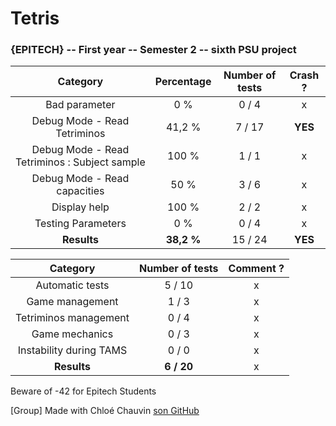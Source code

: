 # Tetris
### {EPITECH} -- First year -- Semester 2 -- sixth PSU project

|                    Category                   | Percentage | Number of tests | Crash ? |
|:---------------------------------------------:|:----------:|:---------------:|:-------:|
|                 Bad parameter                 |     0 %    |      0 / 4      |    x    |
|          Debug Mode - Read Tetriminos         |   41,2 %   |      7 / 17     | **YES** |
| Debug Mode - Read Tetriminos : Subject sample |    100 %   |      1 / 1      |    x    |
|          Debug Mode - Read capacities         |    50 %    |      3 / 6      |    x    |
|                  Display help                 |    100 %   |      2 / 2      |    x    |
|               Testing Parameters              |     0 %    |      0 / 4      |    x    |
|                  **Results**                  | **38,2 %** |     15 / 24     | **YES** |

|         Category        | Number of tests | Comment ? |
|:-----------------------:|:---------------:|:---------:|
|     Automatic tests     |      5 / 10     |     x     |
|     Game management     |      1 / 3      |     x     |
|  Tetriminos management  |      0 / 4      |     x     |
|      Game mechanics     |      0 / 3      |     x     |
| Instability during TAMS |      0 / 0      |     x     |
|       **Results**       |    **6 / 20**   |     x     |

Beware of -42 for Epitech Students

[Group] Made with Chloé Chauvin [son GitHub](https://github.com/Nekory23)